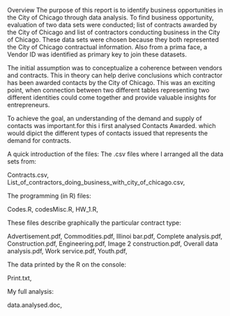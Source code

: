 
Overview
The purpose of this report is to identify business opportunities in the City of Chicago through data analysis. To find business opportunity, evaluation of two data sets were conducted; list of contracts awarded by the City of Chicago and list of contractors conducting business in the City of Chicago. These data sets were chosen because they both represented the City of Chicago contractual information. Also from a prima face, a Vendor ID was identified as primary key to join these datasets.  

The initial assumption was to conceptualize a coherence between vendors and contracts. This in theory can help derive conclusions which contractor has been awarded contacts by the City of Chicago. This was an exciting point, when connection between two different tables representing two different identities could come together and provide valuable insights for entrepreneurs. 

To achieve the goal, an understanding of the demand and supply of contacts was important.for this i first analysed Contacts Awarded. which would dipict the different types of contacts issued that represents the demand for contracts.


A quick introduction of the files:
The .csv files where I arranged all the data sets from:

Contracts.csv,
List_of_contractors_doing_business_with_city_of_chicago.csv,

The programming (in R) files:

Codes.R,
codesMisc.R,
HW_1.R,

These files describe graphically the particular contract type:

Advertisement.pdf,
Commodities.pdf,
Illinoi bar.pdf,
Complete analysis.pdf,
Construction.pdf,
Engineering.pdf,
Image 2 construction.pdf,
Overall data analysis.pdf,
Work service.pdf,
Youth.pdf,

The data printed by the R on the console:

Print.txt,

My full analysis:

data.analysed.doc,

